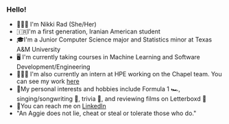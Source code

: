 ### Hello!
- 🙋🏻‍♀️ I'm Nikki Rad (She/Her)
- 🇮🇷I'm a first generation, Iranian American student
- 🎓I'm a Junior Computer Science major and Statistics minor at Texas A&M University
- 🖥 I'm currently taking courses in Machine Learning and Software Development/Engineering
- 👩🏻‍💻 I'm also currently an intern at HPE working on the Chapel team. You can see my work [here](https://github.com/nikkirad/chapel)
- 🤍My personal interests and hobbies include Formula 1 🏎, singing/songwriting 🎤, trivia 🧩, and reviewing films on Letterboxd 🎥
- 💬You can reach me on [LinkedIn](https://www.linkedin.com/in/nikki-rad/)
- "An Aggie does not lie, cheat or steal or tolerate those who do."




<!--
**nikkirad/nikkirad** is a ✨ _special_ ✨ repository because its `README.md` (this file) appears on your GitHub profile.

Here are some ideas to get you started:

- 🔭 I’m currently working on ...
- 🌱 I’m currently learning ...
- 👯 I’m looking to collaborate on ...
- 🤔 I’m looking for help with ...
- 💬 Ask me about ...
- 📫 How to reach me: ...
- 😄 Pronouns: ...
- ⚡ Fun fact: ...
-->
